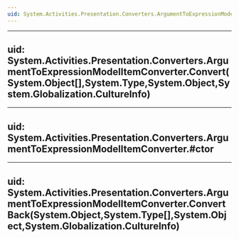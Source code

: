```yaml
---
uid: System.Activities.Presentation.Converters.ArgumentToExpressionModelItemConverter
---
```


---
uid: System.Activities.Presentation.Converters.ArgumentToExpressionModelItemConverter.Convert(System.Object[],System.Type,System.Object,System.Globalization.CultureInfo)
---

---
uid: System.Activities.Presentation.Converters.ArgumentToExpressionModelItemConverter.#ctor
---

---
uid: System.Activities.Presentation.Converters.ArgumentToExpressionModelItemConverter.ConvertBack(System.Object,System.Type[],System.Object,System.Globalization.CultureInfo)
---
